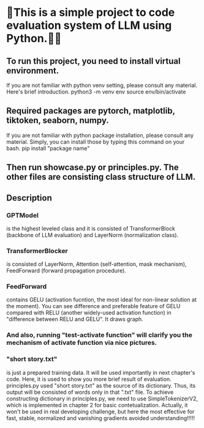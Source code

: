# 👋This is a simple project to code evaluation system of LLM using Python.🧙‍♂️

## To run this project, you need to install virtual environment.
If you are not familiar with python venv setting, please consult any material. Here's brief introduction.
python3 -m venv env
source env/bin/activate

## Required packages are pytorch, matplotlib, tiktoken, seaborn, numpy.
If you are not familiar with python package installation, please consult any material. 
Simply, you can install those by typing this command on your bash.
pip install "package name"

## Then run showcase.py or principles.py. The other files are consisting class structure of LLM.

## Description

### GPTModel
is the highest leveled class and it is consisted of TransformerBlock (backbone of LLM evaluation) and LayerNorm (normalization class).

### TransformerBlocker
is consisted of LayerNorm, Attention (self-attention, mask mechanism), FeedForward (forward propagation procedure).

### FeedForward
contains GELU (activation fucntion, the most ideal for non-linear solution at the moment).
You can see difference and preferable feature of GELU compared with RELU (another widely-used activation function) in "difference between RELU and GELU". It draws graph.

### And also, running "test-activate function" will clarify you the mechanism of activate function via nice pictures.

### "short story.txt"
is just a prepared training data. It will be used importantly in next chapter's code. Here, it is used to show you more brief result of evaluation.
principles.py used "short story.txt" as the source of its dictionary. Thus, its output will be consisted of words only in that ".txt" file. To achieve constructing dictionary in principles.py, we need to use SimpleTokenizerV2, which is implemented in chapter 2 for basic contetualization. Actually, it won't be used in real developing challenge, but here the most effective for fast, stable, normalized and vanishing gradients avoided understanding!!!!!
